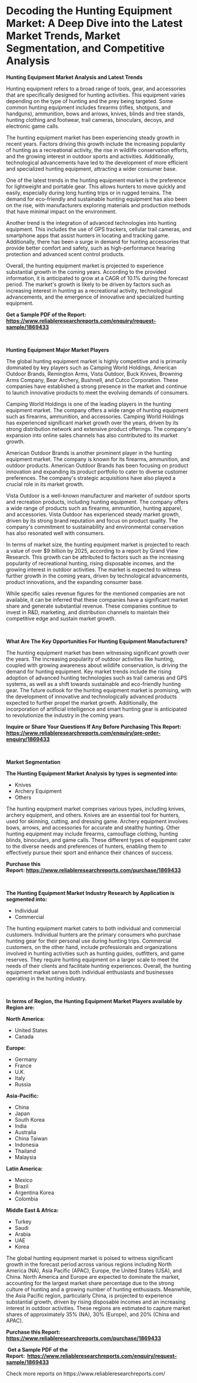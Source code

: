 <p><h1>Decoding the Hunting Equipment Market: A Deep Dive into the Latest Market Trends, Market Segmentation, and Competitive Analysis</h1></p><p><strong>Hunting Equipment Market Analysis and Latest Trends</strong></p>
<p><p>Hunting equipment refers to a broad range of tools, gear, and accessories that are specifically designed for hunting activities. This equipment varies depending on the type of hunting and the prey being targeted. Some common hunting equipment includes firearms (rifles, shotguns, and handguns), ammunition, bows and arrows, knives, blinds and tree stands, hunting clothing and footwear, trail cameras, binoculars, decoys, and electronic game calls.</p><p>The hunting equipment market has been experiencing steady growth in recent years. Factors driving this growth include the increasing popularity of hunting as a recreational activity, the rise in wildlife conservation efforts, and the growing interest in outdoor sports and activities. Additionally, technological advancements have led to the development of more efficient and specialized hunting equipment, attracting a wider consumer base.</p><p>One of the latest trends in the hunting equipment market is the preference for lightweight and portable gear. This allows hunters to move quickly and easily, especially during long hunting trips or in rugged terrains. The demand for eco-friendly and sustainable hunting equipment has also been on the rise, with manufacturers exploring materials and production methods that have minimal impact on the environment.</p><p>Another trend is the integration of advanced technologies into hunting equipment. This includes the use of GPS trackers, cellular trail cameras, and smartphone apps that assist hunters in locating and tracking game. Additionally, there has been a surge in demand for hunting accessories that provide better comfort and safety, such as high-performance hearing protection and advanced scent control products.</p><p>Overall, the hunting equipment market is projected to experience substantial growth in the coming years. According to the provided information, it is anticipated to grow at a CAGR of 10.1% during the forecast period. The market's growth is likely to be driven by factors such as increasing interest in hunting as a recreational activity, technological advancements, and the emergence of innovative and specialized hunting equipment.</p></p>
<p><strong>Get a Sample PDF of the Report:&nbsp; <a href="https://www.reliableresearchreports.com/enquiry/request-sample/1869433">https://www.reliableresearchreports.com/enquiry/request-sample/1869433</a></strong></p>
<p>&nbsp;</p>
<p><strong>Hunting Equipment Major Market Players</strong></p>
<p><p>The global hunting equipment market is highly competitive and is primarily dominated by key players such as Camping World Holdings, American Outdoor Brands, Remington Arms, Vista Outdoor, Buck Knives, Browning Arms Company, Bear Archery, Bushnell, and Cutco Corporation. These companies have established a strong presence in the market and continue to launch innovative products to meet the evolving demands of consumers.</p><p>Camping World Holdings is one of the leading players in the hunting equipment market. The company offers a wide range of hunting equipment such as firearms, ammunition, and accessories. Camping World Holdings has experienced significant market growth over the years, driven by its strong distribution network and extensive product offerings. The company's expansion into online sales channels has also contributed to its market growth.</p><p>American Outdoor Brands is another prominent player in the hunting equipment market. The company is known for its firearms, ammunition, and outdoor products. American Outdoor Brands has been focusing on product innovation and expanding its product portfolio to cater to diverse customer preferences. The company's strategic acquisitions have also played a crucial role in its market growth.</p><p>Vista Outdoor is a well-known manufacturer and marketer of outdoor sports and recreation products, including hunting equipment. The company offers a wide range of products such as firearms, ammunition, hunting apparel, and accessories. Vista Outdoor has experienced steady market growth, driven by its strong brand reputation and focus on product quality. The company's commitment to sustainability and environmental conservation has also resonated well with consumers.</p><p>In terms of market size, the hunting equipment market is projected to reach a value of over $9 billion by 2025, according to a report by Grand View Research. This growth can be attributed to factors such as the increasing popularity of recreational hunting, rising disposable incomes, and the growing interest in outdoor activities. The market is expected to witness further growth in the coming years, driven by technological advancements, product innovations, and the expanding consumer base.</p><p>While specific sales revenue figures for the mentioned companies are not available, it can be inferred that these companies have a significant market share and generate substantial revenue. These companies continue to invest in R&D, marketing, and distribution channels to maintain their competitive edge and sustain market growth.</p></p>
<p>&nbsp;</p>
<p><strong>What Are The Key Opportunities For Hunting Equipment Manufacturers?</strong></p>
<p><p>The hunting equipment market has been witnessing significant growth over the years. The increasing popularity of outdoor activities like hunting, coupled with growing awareness about wildlife conservation, is driving the demand for hunting equipment. Key market trends include the rising adoption of advanced hunting technologies such as trail cameras and GPS systems, as well as a shift towards sustainable and eco-friendly hunting gear. The future outlook for the hunting equipment market is promising, with the development of innovative and technologically advanced products expected to further propel the market growth. Additionally, the incorporation of artificial intelligence and smart hunting gear is anticipated to revolutionize the industry in the coming years.</p></p>
<p><strong>Inquire or Share Your Questions If Any Before Purchasing This Report: <a href="https://www.reliableresearchreports.com/enquiry/pre-order-enquiry/1869433">https://www.reliableresearchreports.com/enquiry/pre-order-enquiry/1869433</a></strong></p>
<p>&nbsp;</p>
<p><strong>Market Segmentation</strong></p>
<p><strong>The Hunting Equipment Market Analysis by types is segmented into:</strong></p>
<p><ul><li>Knives</li><li>Archery Equipment</li><li>Others</li></ul></p>
<p><p>The hunting equipment market comprises various types, including knives, archery equipment, and others. Knives are an essential tool for hunters, used for skinning, cutting, and dressing game. Archery equipment involves bows, arrows, and accessories for accurate and stealthy hunting. Other hunting equipment may include firearms, camouflage clothing, hunting blinds, binoculars, and game calls. These different types of equipment cater to the diverse needs and preferences of hunters, enabling them to effectively pursue their sport and enhance their chances of success.</p></p>
<p><strong>Purchase this Report:&nbsp;<a href="https://www.reliableresearchreports.com/purchase/1869433">https://www.reliableresearchreports.com/purchase/1869433</a></strong></p>
<p>&nbsp;</p>
<p><strong>The Hunting Equipment Market Industry Research by Application is segmented into:</strong></p>
<p><ul><li>Individual</li><li>Commercial</li></ul></p>
<p><p>The hunting equipment market caters to both individual and commercial customers. Individual hunters are the primary consumers who purchase hunting gear for their personal use during hunting trips. Commercial customers, on the other hand, include professionals and organizations involved in hunting activities such as hunting guides, outfitters, and game reserves. They require hunting equipment on a larger scale to meet the needs of their clients and facilitate hunting experiences. Overall, the hunting equipment market serves both individual enthusiasts and businesses operating in the hunting industry.</p></p>
<p>&nbsp;</p>
<p><strong>In terms of Region, the Hunting Equipment Market Players available by Region are:</strong></p>
<p>
    <p> <strong> North America: </strong>
        <ul>
            <li>United States</li>
            <li>Canada</li>
        </ul>
        </p> 
    <p> <strong> Europe: </strong>
        <ul>
            <li>Germany</li>
            <li>France</li>
            <li>U.K.</li>
            <li>Italy</li>
            <li>Russia</li>
        </ul>
        </p> 
    <p> <strong> Asia-Pacific: </strong>
        <ul>
            <li>China</li>
            <li>Japan</li>
            <li>South Korea</li>
            <li>India</li>
            <li>Australia</li>
            <li>China Taiwan</li>
            <li>Indonesia</li>
            <li>Thailand</li>
            <li>Malaysia</li>
        </ul>
        </p> 
    <p> <strong> Latin America: </strong>
        <ul>
            <li>Mexico</li>
            <li>Brazil</li>
            <li>Argentina Korea</li>
            <li>Colombia</li>
        </ul>
        </p> 
    <p> <strong> Middle East & Africa: </strong>
        <ul>
            <li>Turkey</li>
            <li>Saudi</li>
            <li>Arabia</li>
            <li>UAE</li>
            <li>Korea</li>
        </ul>
    </p>
    </p>
<p><p>The global hunting equipment market is poised to witness significant growth in the forecast period across various regions including North America (NA), Asia Pacific (APAC), Europe, the United States (USA), and China. North America and Europe are expected to dominate the market, accounting for the largest market share percentage due to the strong culture of hunting and a growing number of hunting enthusiasts. Meanwhile, the Asia Pacific region, particularly China, is projected to experience substantial growth, driven by rising disposable incomes and an increasing interest in outdoor activities. These regions are estimated to capture market shares of approximately 35% (NA), 30% (Europe), and 20% (China and APAC).</p></p>
<p><strong>Purchase this Report: <a href="https://www.reliableresearchreports.com/purchase/1869433">https://www.reliableresearchreports.com/purchase/1869433</a></strong></p>
<p>&nbsp;<strong>Get a Sample PDF of the Report:&nbsp;&nbsp;<a href="https://www.reliableresearchreports.com/enquiry/request-sample/1869433">https://www.reliableresearchreports.com/enquiry/request-sample/1869433</a></strong></p>
<p><strong></strong></p>
<p>Check more reports on https://www.reliableresearchreports.com/</p>